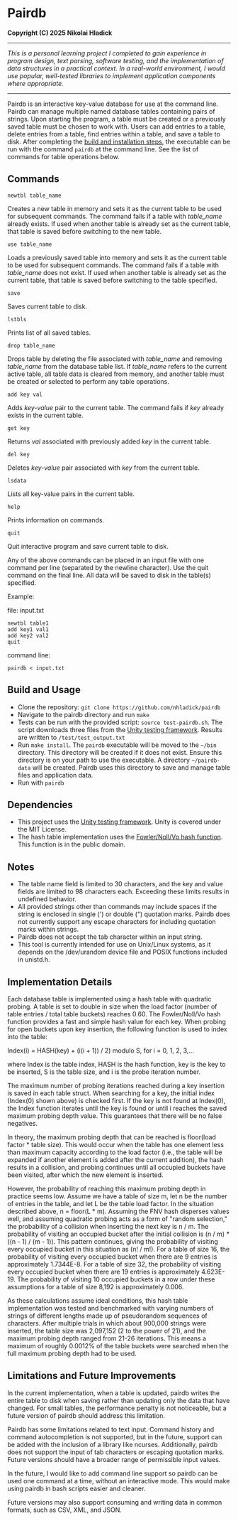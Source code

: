 # Pairdb
**Copyright (C) 2025 Nikolai Hladick**

---

*This is a personal learning project I completed to gain experience in program design, text parsing, software testing, and the implementation of data structures in a practical context. In a real-world environment, I would use popular, well-tested libraries to implement application components where appropriate.* 

---

Pairdb is an interactive key-value database for use at the command line. Pairdb can manage multiple named database tables containing pairs of strings. Upon starting the program, a table must be created or a previously saved table must be chosen to work with. Users can add entries to a table, delete entries from a table, find entries within a table, and save a table to disk. After completing the [build and installation steps](#build-and-usage), the executable can be run with the command `pairdb` at the command line. See the list of commands for table operations below.

## Commands

`newtbl table_name`

Creates a new table in memory and sets it as the current table to be used for subsequent commands. The command fails if a table with *table_name* already exists. If used when another table is already set as the current table, that table is saved before switching to the new table.

`use table_name`

Loads a previously saved table into memory and sets it as the current table to be used for subsequent commands. The command fails if a table with *table_name* does not exist. If used when another table is already set as the current table, that table is saved before switching to the table specified.

`save`

Saves current table to disk.

`lstbls`

Prints list of all saved tables.

`drop table_name`

Drops table by deleting the file associated with *table_name* and removing *table_name* from the database table list. If *table_name* refers to the current active table, all table data is cleared from memory, and another table must be created or selected to perform any table operations.

`add key val`

Adds *key-value* pair to the current table. The command fails if *key* already exists in the current table.

`get key`

Returns *val* associated with previously added *key* in the current table.

`del key`

Deletes *key-value* pair associated with *key* from the current table.

`lsdata`

Lists all key-value pairs in the current table.

`help`

Prints information on commands.

`quit`

Quit interactive program and save current table to disk.


Any of the above commands can be placed in an input file with one command per line (separated by the newline character). Use the quit command on the final line. All data will be saved to disk in the table(s) specified.

Example:

file: input.txt

    newtbl table1
    add key1 val1
    add key2 val2
    quit

command line:

    pairdb < input.txt

## Build and Usage
* Clone the repository: `git clone https://github.com/nhladick/pairdb`
* Navigate to the pairdb directory and run `make`
* Tests can be run with the provided script: `source test-pairdb.sh`. The script downloads three files from the [Unity testing framework](https://github.com/ThrowTheSwitch/Unity). Results are written to `/test/test_output.txt`
* Run `make install`. The `pairdb` executable will be moved to the `~/bin` directory. This directory will be created if it does not exist. Ensure this directory is on your path to use the executable. A directory `~/pairdb-data` will be created. Pairdb uses this directory to save and manage table files and application data.
* Run with `pairdb`

## Dependencies
* This project uses the [Unity testing framework](https://github.com/ThrowTheSwitch/Unity). Unity is covered under the MIT License.
* The hash table implementation uses the [Fowler/Noll/Vo hash function](https://github.com/lcn2/fnv/blob/master/hash_32a.c). This function is in the public domain.

## Notes
* The table name field is limited to 30 characters, and the key and value fields are limited to 98 characters each. Exceeding these limits results in undefined behavior.
* All provided strings other than commands may include spaces if the string is enclosed in single (') or double (") quotation marks. Pairdb does not currently support any escape characters for including quotation marks within strings.
* Pairdb does not accept the tab character within an input string.
* This tool is currently intended for use on Unix/Linux systems, as it depends on the /dev/urandom device file and POSIX functions included in unistd.h.

## Implementation Details
Each database table is implemented using a hash table with quadratic probing. A table is set to double in size when the load factor (number of table entries / total table buckets) reaches 0.60. The Fowler/Noll/Vo hash function provides a fast and simple hash value for each key. When probing for open buckets upon key insertion, the following function is used to index into the table:

Index(i) = HASH(key) + (i(i + 1)) / 2) modulo S, for i = 0, 1, 2, 3,...

where Index is the table index, HASH is the hash function, key is the key to be inserted, S is the table size, and i is the probe iteration number.

The maximum number of probing iterations reached during a key insertion is saved in each table struct. When searching for a key, the initial index (Index(0) shown above) is checked first. If the key is not found at Index(0), the Index function iterates until the key is found or until i reaches the saved maximum probing depth value. This guarantees that there will be no false negatives.

In theory, the maximum probing depth that can be reached is floor(load factor * table size). This would occur when the table has one element less than maximum capacity according to the load factor (i.e., the table will be expanded if another element is added after the current addition), the hash results in a collision, and probing continues until all occupied buckets have been visited, after which the new element is inserted.

However, the probability of reaching this maximum probing depth in practice seems low. Assume we have a table of size m, let n be the number of entries in the table, and let L be the table load factor. In the situation described above, n = floor(L * m). Assuming the FNV hash disperses values well, and assuming quadratic probing acts as a form of "random selection," the probability of a collision when inserting the next key is n / m. The probability of visiting an occupied bucket after the initial collision is (n / m) * ((n - 1) / (m - 1)). This pattern continues, giving the probability of visiting every occupied bucket in this situation as (n! / m!). For a table of size 16, the probability of visiting every occupied bucket when there are 9 entries is approximately 1.7344E-8. For a table of size 32, the probability of visiting every occupied bucket when there are 19 entries is approximately 4.623E-19. The probability of visiting 10 occupied buckets in a row under these assumptions for a table of size 8,192 is approximately 0.006.

As these calculations assume ideal conditions, this hash table implementation was tested and benchmarked with varying numbers of strings of different lengths made up of pseudorandom sequences of characters. After multiple trials in which about 900,000 strings were inserted, the table size was 2,097,152 (2 to the power of 21), and the maximum probing depth ranged from 21-26 iterations. This means a maximum of roughly 0.0012% of the table buckets were searched when the full maximum probing depth had to be used.

## Limitations and Future Improvements
In the current implementation, when a table is updated, pairdb writes the entire table to disk when saving rather than updating only the data that have changed. For small tables, the performance penalty is not noticeable, but a future version of pairdb should address this limitation.

Pairdb has some limitations related to text input. Command history and command autocompletion is not supported, but in the future, support can be added with the inclusion of a library like ncurses. Additionally, pairdb does not support the input of tab characters or escaping quotation marks. Future versions should have a broader range of permissible input values.

In the future, I would like to add command line support so pairdb can be used one command at a time, without an interactive mode. This would make using pairdb in bash scripts easier and cleaner.

Future versions may also support consuming and writing data in common formats, such as CSV, XML, and JSON.
